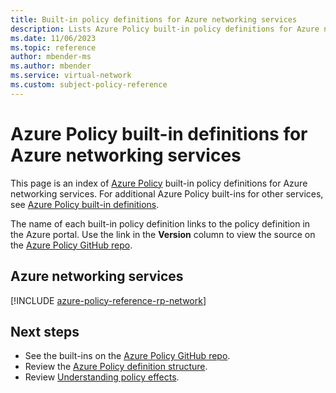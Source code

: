 ```yaml
---
title: Built-in policy definitions for Azure networking services
description: Lists Azure Policy built-in policy definitions for Azure networking services. These built-in policy definitions provide common approaches to managing your Azure resources.
ms.date: 11/06/2023
ms.topic: reference
author: mbender-ms
ms.author: mbender
ms.service: virtual-network
ms.custom: subject-policy-reference
---
```

# Azure Policy built-in definitions for Azure networking services

This page is an index of [Azure Policy](../governance/policy/overview.md) built-in policy
definitions for Azure networking services. For additional Azure Policy built-ins for other services,
see [Azure Policy built-in definitions](../governance/policy/samples/built-in-policies.md).

The name of each built-in policy definition links to the policy definition in the Azure portal. Use
the link in the **Version** column to view the source on the
[Azure Policy GitHub repo](https://github.com/Azure/azure-policy).

## Azure networking services

[!INCLUDE [azure-policy-reference-rp-network](../../includes/policy/reference/byrp/microsoft.network.md)]

## Next steps

- See the built-ins on the [Azure Policy GitHub repo](https://github.com/Azure/azure-policy).
- Review the [Azure Policy definition structure](../governance/policy/concepts/definition-structure.md).
- Review [Understanding policy effects](../governance/policy/concepts/effects.md).
